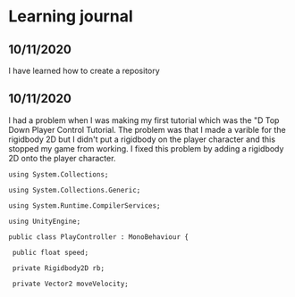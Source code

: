 
# Learning journal

## 10/11/2020
I have learned how to create a repository

## 10/11/2020
I had a problem when I was making my first tutorial which was the "D Top Down Player Control Tutorial. The problem was that I made a varible for the rigidbody 2D but I didn't put a rigidbody on the player character and this stopped my game from working. I fixed this problem by adding a rigidbody 2D onto the player  character.

    using System.Collections;

    using System.Collections.Generic;

    using System.Runtime.CompilerServices;

    using UnityEngine;

    public class PlayController : MonoBehaviour {

     public float speed;

     private Rigidbody2D rb;

     private Vector2 moveVelocity;
